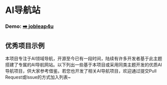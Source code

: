 AI导航站
===
### Demo: [➡️ jobleap4u](https://www.jobleap4u.com/)

优秀项目示例
---
本项目专注于AI领域导航，开源至今已有一段时间，陆续有许多开发者基于此主题搭建了专属的AI导航网站。以下列出一些基于本项目或采用同类主题开发的优质AI导航项目，供大家参考借鉴。若您也开发了相关AI导航项目，欢迎通过提交Pull Request或Issue的方式加入列表~